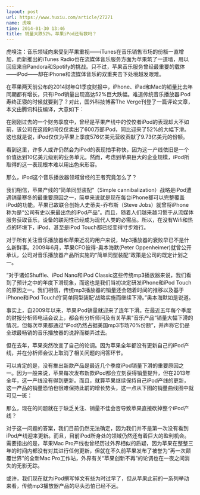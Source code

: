 ```yaml
---
layout: post
url: https://www.huxiu.com/article/27271
name: 虎嗅
time: 2014-01-30 13:46
title: 销量大跌52%，苹果iPod还有救吗？
---
```

虎嗅注：音乐领域向来受到苹果重视——iTunes在音乐销售市场的份额一直增加，而新推出的iTunes Radio也在流媒体音乐服务方面为苹果筑了一道墙，用以回应来自Pandora和Spotify的挑战。只不过，苹果音乐服务曾经最重要的载体——iPod——却在iPhone和流媒体音乐的双重夹击下处境越发艰难。

在苹果两天前公布的2014财年Q1季度财报中，iPhone、iPad和Mac的销量比去年同期都有增长，只有iPod销量出现高达52%巨大跌幅。难道传统音乐播放器iPod寿终正寝的时候就要到了？对此，国外科技博客The Verge刊登了一篇评论文章，本文由腾讯科技编译，大意如下：

在刚刚过去的一个财务季度中，曾经是苹果产线中的佼佼者iPod的表现却大不如前，该公司在这段时间仅仅卖出了600万部iPod，同比迎来了52%的大幅下滑。这也就是说，iPod仅仅为苹果上季度576亿美元营收贡献了9.73亿美元的份额。

看到这里，许多人或许仍然会为iPod的表现拍手称快，因为这一产线依旧是一个价值达到10亿美元级别的业务单元。然而，考虑到苹果巨大的企业规模，iPod所取得的这一表现根本难以用出色来形容。

那么，iPod这个音乐播放器领域曾经的王者究竟怎么了？

我们相信，苹果产线的“简单同型装配”（Simple cannibalization）战略是iPod遭遇销量寒冬的最重要原因之一，简单来说就是现在每台iPhone都可以完整覆盖iPod的功能。苹果已故联合创始人史蒂夫-乔布斯（Steve Jobs）就曾将iPhone称为是“公司有史以来最出色的iPod产品”。而且，随着人们越来越习惯于从流媒体服务获取音乐，设备的联网性已经成为现代人类的必需品。所以，在没有Wifi和热点的环境下，iPod、甚至是iPod Touch都已经变得寸步难行。

对于所有关注音乐播放器和苹果近况的用户来说，Mp3播放器的衰败早已不是什么新鲜事。2009年6月，苹果CFO彼得-奥本海默(Peter Oppenheimer)就曾公开承认，公司对音乐播放器产品所实施的“简单同型装配”政策是公司的既定计划之一。

“对于诸如Shuffle、iPod Nano和iPod Classic这些传统mp3播放器来说，我们看到了预计之中的年度下滑现象，而这也是我们当初决定研发iPhone和iPod Touch的原因之一。我们相信，传统mp3播放器的销量还会随着时间的推移以及基于iPhone和iPod Touch的‘简单同型装配’战略实施而继续下滑。”奥本海默如是说道。

事实上，自2009年以来，苹果iPod销量就迎来了连年下滑。在最近五年每个季度的财报分析师电话会议上，都会有分析师问及有关苹果“音乐产品”销量大幅下滑的情况，但每次苹果都通过“iPod仍然占据美国mp3市场70%份额”，并声称它仍是全球最畅销的音乐播放器的说辞而糊弄过去。

但在去年，苹果突然改变了自己的论调。因为苹果全年都没有更新自己的iPod产线，并在分析师会议上取消了相关问题的问答环节。

可以肯定的是，没有推出新款产品是最近几个季度iPod销量下滑的重要原因之一。因为一般来说，苹果每次发布新款iPod都会立刻获得销量提升，但在2013年全年，这一产线没有得到更新。而且，就算苹果继续保持自己iPod产线的更新，这一产品的销量恐怕也很难保持此前的增长势头，这一点从下图的销量曲线图中就可见一斑：

那么，现在的问题就在于缺乏关注、销量不佳会否导致苹果直接砍掉整个iPod产线？

对于这一问题的答案，我们目前仍然无法确定，因为我们并不是第一次没有看到iPod产线迎来更新。而且，目前iPod所身处的领域仍然还有着巨大的盈利机会。需要指出的是，苹果Mac Pro产线也曾经历过外界相似的质疑，因为苹果在整整三年的时间内都没有对其进行任何更新，但就在不久前苹果发布了被誉为“再一次颠覆世界”的全新Mac Pro工作站，外界有关“苹果创新不再”的论调也在一夜之间消失的无影无踪。

或许，我们现在就为iPod撰写悼文有些为时过早了，但从苹果此前的一系列举动来看，传统mp3播放器产品的尽头恐怕已经不远。

